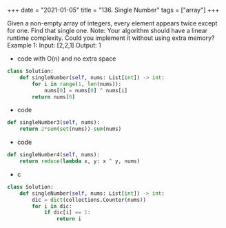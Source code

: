 +++
date = "2021-01-05"
title = "136. Single Number"
tags = ["array"]
+++

Given a non-empty array of integers, every element appears twice except for one. Find that single one.
Note:
Your algorithm should have a linear runtime complexity. Could you implement it without using extra memory?
Example 1:
Input: [2,2,1] Output: 1

- code  with O(n) and no extra space
```py
class Solution:
    def singleNumber(self, nums: List[int]) -> int:
        for i in range(1, len(nums)):
            nums[0] = nums[0] ^ nums[i]
        return nums[0]
```
- code
```py
def singleNumber3(self, nums):
    return 2*sum(set(nums))-sum(nums)
```
- code
```py
def singleNumber4(self, nums):
    return reduce(lambda x, y: x ^ y, nums)
```
- c
```py
class Solution:
    def singleNumber(self, nums: List[int]) -> int:
        dic = dict(collections.Counter(nums))
        for i in dic:
            if dic[i] == 1:
                return i
```

